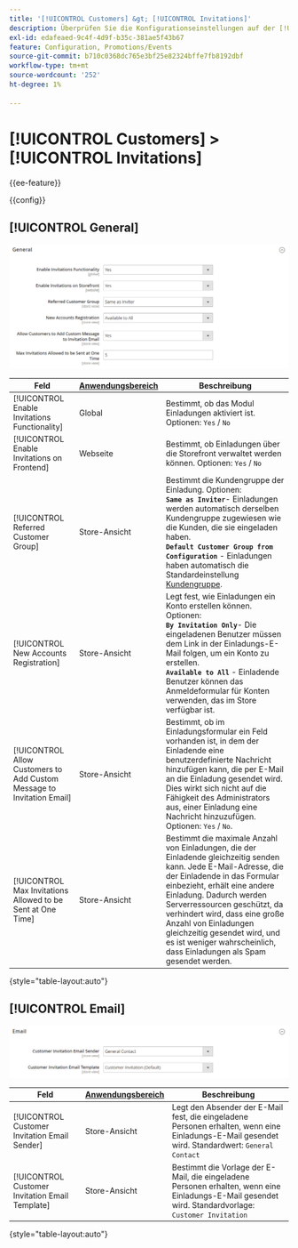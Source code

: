 ```yaml
---
title: '[!UICONTROL Customers] &gt; [!UICONTROL Invitations]'
description: Überprüfen Sie die Konfigurationseinstellungen auf der [!UICONTROL Customers] &gt; [!UICONTROL Invitations] Seite des Commerce-Administrators.
exl-id: edafeaed-9c4f-4d9f-b35c-381ae5f43b67
feature: Configuration, Promotions/Events
source-git-commit: b710c0368dc765e3bf25e82324bffe7fb8192dbf
workflow-type: tm+mt
source-wordcount: '252'
ht-degree: 1%

---
```


# [!UICONTROL Customers] > [!UICONTROL Invitations]

{{ee-feature}}

{{config}}

## [!UICONTROL General]

![Allgemein](./assets/invitations-general.png)<!-- zoom -->

<!-- [General](https://docs.magento.com/user-guide/marketing/invitations-configure.html) -->

| Feld | [Anwendungsbereich](../../getting-started/websites-stores-views.md#scope-settings) | Beschreibung |
|--- |--- |--- |
| [!UICONTROL Enable Invitations Functionality] | Global | Bestimmt, ob das Modul Einladungen aktiviert ist. Optionen: `Yes` / `No` |
| [!UICONTROL Enable Invitations on Frontend] | Webseite | Bestimmt, ob Einladungen über die Storefront verwaltet werden können. Optionen: `Yes` / `No` |
| [!UICONTROL Referred Customer Group] | Store-Ansicht | Bestimmt die Kundengruppe der Einladung. Optionen: <br/>**`Same as Inviter`**- Einladungen werden automatisch derselben Kundengruppe zugewiesen wie die Kunden, die sie eingeladen haben.<br/>**`Default Customer Group from Configuration`** - Einladungen haben automatisch die Standardeinstellung [Kundengruppe](../../customers/customer-groups.md). |
| [!UICONTROL New Accounts Registration] | Store-Ansicht | Legt fest, wie Einladungen ein Konto erstellen können. Optionen: <br/>**`By Invitation Only`**- Die eingeladenen Benutzer müssen dem Link in der Einladungs-E-Mail folgen, um ein Konto zu erstellen.<br/>**`Available to All`** - Einladende Benutzer können das Anmeldeformular für Konten verwenden, das im Store verfügbar ist. |
| [!UICONTROL Allow Customers to Add Custom Message to Invitation Email] | Store-Ansicht | Bestimmt, ob im Einladungsformular ein Feld vorhanden ist, in dem der Einladende eine benutzerdefinierte Nachricht hinzufügen kann, die per E-Mail an die Einladung gesendet wird. Dies wirkt sich nicht auf die Fähigkeit des Administrators aus, einer Einladung eine Nachricht hinzuzufügen. Optionen: `Yes` / `No`. |
| [!UICONTROL Max Invitations Allowed to be Sent at One Time] | Store-Ansicht | Bestimmt die maximale Anzahl von Einladungen, die der Einladende gleichzeitig senden kann. Jede E-Mail-Adresse, die der Einladende in das Formular einbezieht, erhält eine andere Einladung. Dadurch werden Serverressourcen geschützt, da verhindert wird, dass eine große Anzahl von Einladungen gleichzeitig gesendet wird, und es ist weniger wahrscheinlich, dass Einladungen als Spam gesendet werden. |

{style="table-layout:auto"}

## [!UICONTROL Email]

![E-Mail](./assets/invitations-email.png)<!-- zoom -->

<!-- [Email](https://docs.magento.com/user-guide/marketing/invitations-configure.html) -->

| Feld | [Anwendungsbereich](../../getting-started/websites-stores-views.md#scope-settings) | Beschreibung |
|--- |--- |--- |
| [!UICONTROL Customer Invitation Email Sender] | Store-Ansicht | Legt den Absender der E-Mail fest, die eingeladene Personen erhalten, wenn eine Einladungs-E-Mail gesendet wird. Standardwert: `General Contact` |
| [!UICONTROL Customer Invitation Email Template] | Store-Ansicht | Bestimmt die Vorlage der E-Mail, die eingeladene Personen erhalten, wenn eine Einladungs-E-Mail gesendet wird. Standardvorlage: `Customer Invitation` |

{style="table-layout:auto"}
